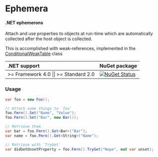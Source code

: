 # Ephemera

#### .NET ephemerons

Attach and use properties to objects at run-time which are automatically collected after the host object is collected.

This is accomplished with weak-references, implemented in the [ConditionalWeakTable](https://msdn.microsoft.com/en-us/library/dd287757(v=vs.110).aspx) class  

| .NET support                                  | NuGet package                                                                                                                                              |
|:----------------------------------------------|------------------------------------------------------------------------------------------------------------------------------------------------------------|
| >= Framework 4.0 &#124;&#124; >= Standard 2.0 | [![NuGet Status](http://img.shields.io/nuget/v/Ephemera.svg?style=flat)](https://www.nuget.org/packages/Ephemera/) |

### Usage

```csharp
var foo = new Foo();

// Attach some things to `foo`
foo.Fmrn().Set("Name", "Value");
foo.Fmrn().Set("Bar", new Bar());

// Retrieve them
var bar = foo.Fmrn().Get<Bar>("Bar");
var name = foo.Fmrn().Get<String>("Name");

// Retrieve with `TryGet`
var didGetUnsetProperty = foo.Fmrn().TryGet("Nope", out var unset);
```
